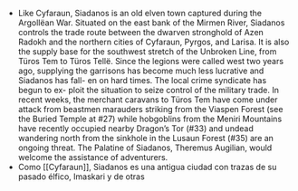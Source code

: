 - Like Cyfaraun, Siadanos is an old elven town captured during
  the Argollëan War. Situated on the east bank of the Mirmen
  River, Siadanos controls the trade route between the dwarven
  stronghold of Azen Radokh and the northern cities of Cyfaraun,
  Pyrgos, and Larisa. It is also the supply base for the southwest
  stretch of the Unbroken Line, from Türos Tem to Türos Tellë.
  Since the legions were called west two years ago, supplying the
  garrisons has become much less lucrative and Siadanos has fall-
  en on hard times. The local crime syndicate has begun to ex-
  ploit the situation to seize control of the military trade. In recent
  weeks, the merchant caravans to Türos Tem have come under
  attack from beastmen marauders striking from the Viaspen
  Forest (see the Buried Temple at #27) while hobgoblins from
  the Meniri Mountains have recently occupied nearby Dragon’s
  Tor (#33) and undead wandering north from the sinkhole in
  the Lusaun Forest (#35) are an ongoing threat. The Palatine of
  Siadanos, Theremus Augilian, would welcome the assistance of
  adventurers.
- Como [[Cyfaraun]], Siadanos es una antigua ciudad con trazas de su pasado élfico, Imaskari y de otras